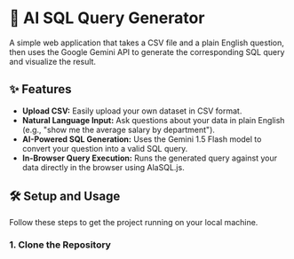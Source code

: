 # 🤖 AI SQL Query Generator

A simple web application that takes a CSV file and a plain English question, then uses the Google Gemini API to generate the corresponding SQL query and visualize the result.

## ✨ Features

- **Upload CSV:** Easily upload your own dataset in CSV format.
- **Natural Language Input:** Ask questions about your data in plain English (e.g., "show me the average salary by department").
- **AI-Powered SQL Generation:** Uses the Gemini 1.5 Flash model to convert your question into a valid SQL query.
- **In-Browser Query Execution:** Runs the generated query against your data directly in the browser using AlaSQL.js.

## 🛠️ Setup and Usage

Follow these steps to get the project running on your local machine.

### 1. Clone the Repository
